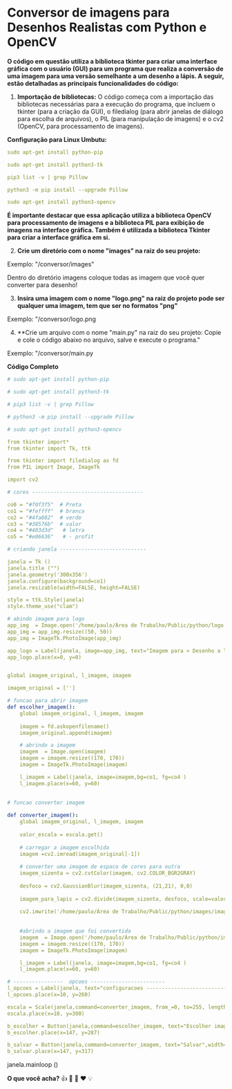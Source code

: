 # Conversor de imagens para Desenhos Realistas com Python e OpenCV

**O código em questão utiliza a biblioteca tkinter para criar uma interface gráfica com o usuário (GUI) para um programa que realiza a conversão de uma imagem para uma versão semelhante a um desenho a lápis. A seguir, estão detalhadas as principais funcionalidades do código:**

1. **Importação de bibliotecas:**
O código começa com a importação das bibliotecas necessárias para a execução do programa, que incluem o tkinter (para a criação da GUI), o filedialog (para abrir janelas de diálogo para escolha de arquivos), o PIL (para manipulação de imagens) e o cv2 (OpenCV, para processamento de imagens).

**Configuração para Linux Umbutu:**

```yaml
sudo apt-get install python-pip
```
```yaml
sudo apt-get install python3-tk
```
```yaml
pip3 list -v | grep Pillow
```
```yaml
python3 -m pip install --upgrade Pillow
```
```yaml
sudo apt-get install python3-opencv
```
**É importante destacar que essa aplicação utiliza a biblioteca OpenCV para processamento de imagens e a biblioteca PIL para exibição de imagens na interface gráfica. Também é utilizada a biblioteca Tkinter para criar a interface gráfica em si.**

2. **Crie um diretório com o nome "images" na raiz do seu projeto:**

Exemplo: "/conversor/images"

Dentro do diretório imagens coloque todas as imagem que você quer converter para desenho!

3. **Insira uma imagem com o nome "logo.png" na raiz do projeto pode ser qualquer uma imagem, tem que ser no formatos "png"**

Exemplo: "/conversor/logo.png

4. **Crie um arquivo com o nome "main.py" na raiz do seu projeto: Copie e cole o código abaixo no arquivo, salve e execute o programa."

Exemplo: "/conversor/main.py

**Código Completo**

```yaml
# sudo apt-get install python-pip

# sudo apt-get install python3-tk

# pip3 list -v | grep Pillow

# python3 -m pip install --upgrade Pillow

# sudo apt-get install python3-opencv

from tkinter import*
from tkinter import Tk, ttk

from tkinter import filedialog as fd
from PIL import Image, ImageTk

import cv2

# cores ------------------------------------

co0 = "#f0f3f5"  # Preta
co1 = "#feffff"  # branca
co2 = "#4fa882"  # verde
co3 = "#38576b"  # valor
co4 = "#403d3d"   # letra
co5 = "#e06636"   # - profit

# criando janela ----------------------------

janela = Tk ()
janela.title ("")
janela.geometry('300x356')
janela.configure(background=co1)
janela.resizable(width=FALSE, height=FALSE)

style = ttk.Style(janela)
style.theme_use("clam")

# abindo imagem para logo
app_img  = Image.open('/home/paulo/Área de Trabalho/Public/python/logo.png')
app_img = app_img.resize((50, 50))
app_img = ImageTk.PhotoImage(app_img)

app_logo = Label(janela, image=app_img, text="Imagem para > Desenho a lapis", width=300, compound=LEFT, relief=RAISED, anchor=NW, font=('System 15 bold'),bg=co1, fg=co4 )
app_logo.place(x=0, y=0)


global imagem_original, l_imagem, imagem

imagem_original = ['']

# funcao para abrir imagem
def escolher_imagem():
    global imagem_original, l_imagem, imagem
    
    imagem = fd.askopenfilename()
    imagem_original.append(imagem)

    # abrindo a imagem
    imagem  = Image.open(imagem)
    imagem = imagem.resize((170, 170))
    imagem = ImageTk.PhotoImage(imagem)

    l_imagem = Label(janela, image=imagem,bg=co1, fg=co4 )
    l_imagem.place(x=60, y=60)
    
    
# funcao converter imagem

def converter_imagem():
    global imagem_original, l_imagem, imagem
    
    valor_escala = escala.get()
    
    # carregar a imagem escolhida
    imagem =cv2.imread(imagem_original[-1]) 
    
    # converter uma imagem de espaco de cores para outra
    imagem_sizenta = cv2.cvtColor(imagem, cv2.COLOR_BGR2GRAY)
    
    desfoco = cv2.GaussianBlur(imagem_sizenta, (21,21), 0,0)
    
    imagem_para_lapis = cv2.divide(imagem_sizenta, desfoco, scale=valor_escala)
    
    cv2.imwrite('/home/paulo/Área de Trabalho/Public/python/images/imagem_convertida.png',imagem_para_lapis )
    
    
    #abrindo a imagem que foi convertida
    imagem  = Image.open('/home/paulo/Área de Trabalho/Public/python/images/imagem_convertida.png')
    imagem = imagem.resize((170, 170))
    imagem = ImageTk.PhotoImage(imagem)

    l_imagem = Label(janela, image=imagem,bg=co1, fg=co4 )
    l_imagem.place(x=60, y=60)

# ----------------  opcoes ------------------------
l_opcoes = Label(janela, text="configuracoes -------------------------------------------".upper(), anchor=NW, font=('Verdana 7 bold'),bg=co1, fg=co4 )
l_opcoes.place(x=10, y=260)

escala = Scale(janela,command=converter_imagem, from_=0, to=255, length=120, bg=co1, fg='red', orient=HORIZONTAL)
escala.place(x=10, y=300)

b_escolher = Button(janela,command=escolher_imagem, text="Escolher imagem",width=15, overrelief=RIDGE,  font=('ivy 10'),bg=co1, fg=co4 )
b_escolher.place(x=147, y=287)

b_salvar = Button(janela,command=converter_imagem, text="Salvar",width=15, overrelief=RIDGE,  font=('ivy 10'),bg=co2, fg=co1 )
b_salvar.place(x=147, y=317)
```
janela.mainloop ()

**O que você acha?** 👍 👏 🫶 ❤️ 💡
